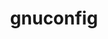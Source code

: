 ---
title: "gnuconfig"
layout: cache
categories: [package, develop-2023-06-25]
meta: {"versions": ["2022-09-17"], "compilers": ["gcc@=11.1.0", "gcc@=7.3.1"], "oss": ["amzn2", "ubuntu20.04"], "platforms": ["linux"], "targets": ["aarch64", "neoverse_n1", "ppc64le"], "stacks": ["aws-ahug-aarch64", "aws-isc-aarch64", "aws-pcluster-neoverse_n1", "aws-pcluster-neoverse_v1", "e4s-power", "radiuss-aws-aarch64", "root"], "num_specs": 3, "num_specs_by_stack": {"root": 3, "e4s-power": 1, "radiuss-aws-aarch64": 2, "aws-ahug-aarch64": 2, "aws-isc-aarch64": 2, "aws-pcluster-neoverse_n1": 1, "aws-pcluster-neoverse_v1": 1}}
spec_details: [{"hash": "nebvjbghcla26zbhafcagfgldslbffl5", "compiler": "gcc@=11.1.0", "versions": ["2022-09-17"], "os": "ubuntu20.04", "platform": "linux", "target": "ppc64le", "variants": ["build_system=generic"], "stacks": ["root", "e4s-power"], "size": "-", "tarball": "https://binaries.spack.io/releases/develop-2023-06-25/build_cache/linux-ubuntu20.04-ppc64le/gcc-11.1.0/gnuconfig-2022-09-17/linux-ubuntu20.04-ppc64le-gcc-11.1.0-gnuconfig-2022-09-17-nebvjbghcla26zbhafcagfgldslbffl5.spack"}, {"hash": "4s7fw56msscyep5vnmuy7vapriwrhmke", "compiler": "gcc@=7.3.1", "versions": ["2022-09-17"], "os": "amzn2", "platform": "linux", "target": "aarch64", "variants": ["build_system=generic"], "stacks": ["radiuss-aws-aarch64", "aws-ahug-aarch64", "aws-isc-aarch64", "root", "aws-pcluster-neoverse_n1", "aws-pcluster-neoverse_v1"], "size": "-", "tarball": "https://binaries.spack.io/releases/develop-2023-06-25/build_cache/linux-amzn2-aarch64/gcc-7.3.1/gnuconfig-2022-09-17/linux-amzn2-aarch64-gcc-7.3.1-gnuconfig-2022-09-17-4s7fw56msscyep5vnmuy7vapriwrhmke.spack"}, {"hash": "vz633ocpxnzqz2pxndxww5g5wtdgiy7w", "compiler": "gcc@=7.3.1", "versions": ["2022-09-17"], "os": "amzn2", "platform": "linux", "target": "neoverse_n1", "variants": ["build_system=generic"], "stacks": ["aws-isc-aarch64", "aws-ahug-aarch64", "root", "radiuss-aws-aarch64"], "size": "-", "tarball": "https://binaries.spack.io/releases/develop-2023-06-25/build_cache/linux-amzn2-neoverse_n1/gcc-7.3.1/gnuconfig-2022-09-17/linux-amzn2-neoverse_n1-gcc-7.3.1-gnuconfig-2022-09-17-vz633ocpxnzqz2pxndxww5g5wtdgiy7w.spack"}]
---
